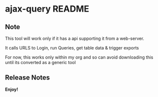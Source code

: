 # ajax-query README

## Note

This tool will work only if it has a api supporting it from a web-server.

It calls URLS to Login, run Queries, get table data & trigger exports

For now, this works only within my org and so can avoid downloading this until its converted as a generic tool

## Release Notes



**Enjoy!**
